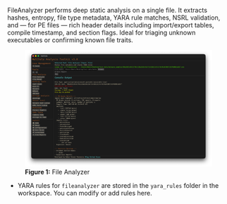 FileAnalyzer performs deep static analysis on a single file. It extracts hashes, entropy, file type metadata, YARA rule matches, NSRL validation, and — for PE files — rich header details including import/export tables, compile timestamp, and section flags. Ideal for triaging unknown executables or confirming known file traits.

<figure>
  <img src="/images/fileanalyzer.png" alt="File Analyzer">
  <figcaption><strong>Figure 1:</strong> File Analyzer</figcaption>
</figure>

- YARA rules for `fileanalyzer` are stored in the `yara_rules` folder in the workspace. You can modify or add rules here.
